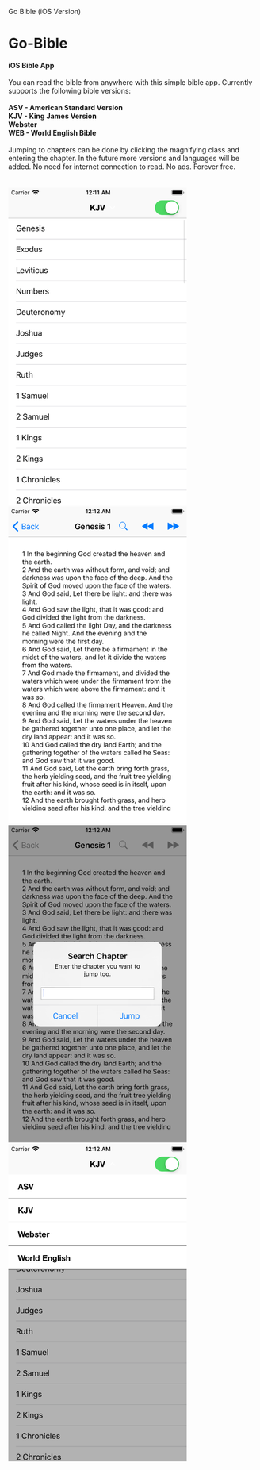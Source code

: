 Go Bible (iOS Version)

# Go-Bible
<b>iOS Bible App</b><br>
<br>You can read the bible from anywhere with this simple bible app. Currently supports the following bible versions:
<br><br><b>ASV - American Standard Version
<br>KJV - King James Version
<br>Webster
<br>WEB - World English Bible
<br><br></b>
Jumping to chapters can be done by clicking the magnifying class and entering the chapter. 
In the future more versions and languages will be added. No need for internet connection to read. No ads. Forever free.<br><br>
<br>
<img src="/screenshots/books_go_bible.png"  width="360" height="640" />
<img src="/screenshots/genesis_go_bible.png"  width="360" height="640" />
<img src="/screenshots/search_go_bible.png"  width="360" height="640" />
<img src="/screenshots/selectversion_go_bible.png"  width="360" height="640" />
